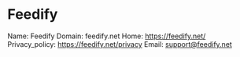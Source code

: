 
# Feedify

Name: Feedify
Domain: feedify.net
Home: https://feedify.net/
Privacy_policy: https://feedify.net/privacy
Email: support@feedify.net
